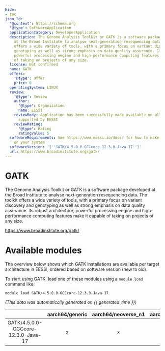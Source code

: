 ```yaml
---
hide:
- toc
json_ld:
  '@context': https://schema.org
  '@type': SoftwareApplication
  applicationCategory: DeveloperApplication
  description: The Genome Analysis Toolkit or GATK is a software package developed
    at the Broad Institute to analyse next-generation resequencing data. The toolkit
    offers a wide variety of tools, with a primary focus on variant discovery and
    genotyping as well as strong emphasis on data quality assurance. Its robust architecture,
    powerful processing engine and high-performance computing features make it capable
    of taking on projects of any size.
  license: Not confirmed
  name: GATK
  offers:
    '@type': Offer
    price: 0
  operatingSystem: LINUX
  review:
    '@type': Review
    author:
      '@type': Organization
      name: EESSI
    reviewBody: Application has been successfully made available on all architectures
      supported by EESSI
    reviewRating:
      '@type': Rating
      ratingValue: 5
  softwareRequirements: See https://www.eessi.io/docs/ for how to make EESSI available
    on your system
  softwareVersion: '[''GATK/4.5.0.0-GCCcore-12.3.0-Java-17'']'
  url: https://www.broadinstitute.org/gatk/
---
```


GATK
====


The Genome Analysis Toolkit or GATK is a software package developed at the Broad Institute to analyse next-generation resequencing data. The toolkit offers a wide variety of tools, with a primary focus on variant discovery and genotyping as well as strong emphasis on data quality assurance. Its robust architecture, powerful processing engine and high-performance computing features make it capable of taking on projects of any size.

https://www.broadinstitute.org/gatk/
# Available modules


The overview below shows which GATK installations are available per target architecture in EESSI, ordered based on software version (new to old).

To start using GATK, load one of these modules using a `module load` command like:

```shell
module load GATK/4.5.0.0-GCCcore-12.3.0-Java-17
```

*(This data was automatically generated on {{ generated_time }})*  

| |aarch64/generic|aarch64/neoverse_n1|aarch64/neoverse_v1|aarch64/nvidia/grace|x86_64/generic|x86_64/amd/zen2|x86_64/amd/zen3|x86_64/amd/zen4|x86_64/intel/haswell|x86_64/intel/sapphirerapids|x86_64/intel/skylake_avx512|
| :---: | :---: | :---: | :---: | :---: | :---: | :---: | :---: | :---: | :---: | :---: | :---: |
|GATK/4.5.0.0-GCCcore-12.3.0-Java-17|x|x|x|x|x|x|x|x|x|x|x|
